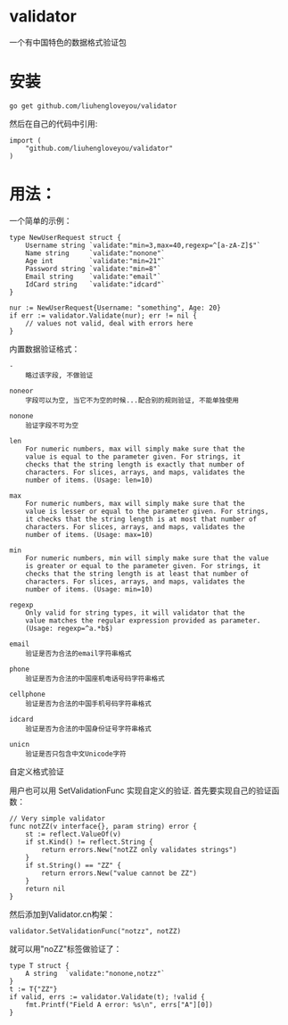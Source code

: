 validator
================

一个有中国特色的数据格式验证包

安装
===

	go get github.com/liuhengloveyou/validator

然后在自己的代码中引用:

	import (
		"github.com/liuhengloveyou/validator"
	)

用法：
=====

一个简单的示例：

	type NewUserRequest struct {
		Username string `validate:"min=3,max=40,regexp=^[a-zA-Z]$"`
		Name string     `validate:"nonone"`
		Age int         `validate:"min=21"`
		Password string `validate:"min=8"`
		Email string    `validate:"email"`
		IdCard string   `validate:"idcard"`
	}

	nur := NewUserRequest{Username: "something", Age: 20}
	if err := validator.Validate(nur); err != nil {
		// values not valid, deal with errors here
	}


内置数据验证格式：

	-
		略过该字段, 不做验证

	noneor
		字段可以为空, 当它不为空的时候...配合别的规则验证, 不能单独使用
		
	nonone
		验证字段不可为空
	
	len
		For numeric numbers, max will simply make sure that the
		value is equal to the parameter given. For strings, it
		checks that the string length is exactly that number of
		characters. For slices,	arrays, and maps, validates the
		number of items. (Usage: len=10)
	
	max
		For numeric numbers, max will simply make sure that the
		value is lesser or equal to the parameter given. For strings,
		it checks that the string length is at most that number of
		characters. For slices,	arrays, and maps, validates the
		number of items. (Usage: max=10)
	
	min
		For numeric numbers, min will simply make sure that the value
		is greater or equal to the parameter given. For strings, it
		checks that the string length is at least that number of
		characters. For slices, arrays, and maps, validates the
		number of items. (Usage: min=10)
	
	regexp
		Only valid for string types, it will validator that the
		value matches the regular expression provided as parameter.
		(Usage: regexp=^a.*b$)
		
	email
		验证是否为合法的email字符串格式
		
	phone
		验证是否为合法的中国座机电话号码字符串格式
		
	cellphone
		验证是否为合法的中国手机号码字符串格式
		
	idcard
		验证是否为合法的中国身份证号字符串格式
		
	unicn
		验证是否只包含中文Unicode字符
		

自定义格式验证

用户也可以用 SetValidationFunc 实现自定义的验证. 首先要实现自己的验证函数：

	// Very simple validator
	func notZZ(v interface{}, param string) error {
		st := reflect.ValueOf(v)
		if st.Kind() != reflect.String {
			return errors.New("notZZ only validates strings")
		}
		if st.String() == "ZZ" {
			return errors.New("value cannot be ZZ")
		}
		return nil
	}

然后添加到Validator.cn构架：

	validator.SetValidationFunc("notzz", notZZ)

就可以用"noZZ"标签做验证了：

	type T struct {
		A string  `validate:"nonone,notzz"`
	}
	t := T{"ZZ"}
	if valid, errs := validator.Validate(t); !valid {
		fmt.Printf("Field A error: %s\n", errs["A"][0])
	}

